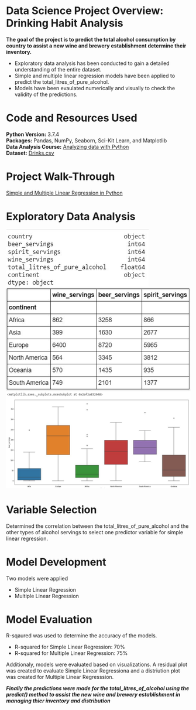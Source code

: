 <h1> Data Science Project Overview: Drinking Habit Analysis </h1>

<b> The goal of the project is to predict the total alcohol consumption by country to assist a new wine
and brewery establishment determine their inventory. </b>

<ul>
<li>Exploratory data analysis has been conducted to gain a detailed understanding of the entire dataset.</li>
<li>Simple and multiple linear regression models have been applied to predict the total_litres_of_pure_alcohol.</li>
<li>Models have been evaulated numerically and visually to check the validity of the predictions.</li>
</ul>

<h1> Code and Resources Used </h1> 
<b>Python Version:</b> 3.7.4<br>
<b>Packages:</b> Pandas, NumPy, Seaborn, Sci-Kit Learn, and Matplotlib<br>
<b>Data Analysis Course:</b> <a href="https://www.edx.org/course/analyzing-data-with-python">Analyzing data with Python</a><br>
<b>Dataset:</b> <a href = "https://bit.ly/2L6o6ak" >Drinks.csv</a>

<h1>Project Walk-Through</h1>
<a href="https://link.medium.com/hUSg4spHi6">Simple and Multiple Linear Regression in Python</a>

<h1>Exploratory Data Analysis</h1>

![alt text](https://github.com/mon2barot/universe/blob/master/images/DataTypes.JPG "Data types of each column") 
![alt text](https://github.com/mon2barot/universe/blob/master/images/Alcohol%20By%20Continent.JPG "Alochol types by continent")
![alt text](https://github.com/mon2barot/universe/blob/master/images/Boxplot.JPG "Boxplot for beer by continents")

<h1> Variable Selection </h1>

Determined the correlation between the total_litres_of_pure_alcohol and the other types of alcohol servings
to select one predictor variable for simple linear regression.

<h1> Model Development </h1>

Two models were applied
<ul>
<li>Simple Linear Regression</li>
<li>Multiple Linear Regression</li>
</ul>

<h1> Model Evaluation </h1>

R-sqaured was used to determine the accuracy of the models.
<ul>
<li>R-squared for Simple Linear Regression: 70% </li>
<li>R-squared for Multiple Linear Regression: 75%</li>
</ul>

Additionaly, models were evaluated based on visualizations. A residual plot was created to evaluate
Simple Linear Regressiona and a distriution plot was created for Multiple Linear Regresssion.

<b><i> Finally the predictions were made for the total_litres_of_alcohol using the predict() method
to assist the new wine and brewery establishment in managing thier inventory and distribution</i></b>
